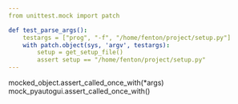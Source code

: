 ```yaml
---
from unittest.mock import patch

def test_parse_args():
    testargs = ["prog", "-f", "/home/fenton/project/setup.py"]
    with patch.object(sys, 'argv', testargs):
        setup = get_setup_file()
        assert setup == "/home/fenton/project/setup.py"
---
```

mocked_object.assert_called_once_with(*args)
mock_pyautogui.assert_called_once_with()
